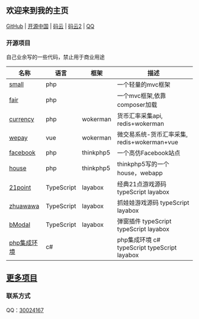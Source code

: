 
## 欢迎来到我的主页

[GitHub](https://github.com/chenbool) |
[开源中国](https://my.oschina.net/sloan521/blog) |
[码云](https://gitee.com/sloan1993/) |
[码云2](https://gitee.com/chenbool) |
[QQ](tencent://message/?uin=30024167&Site=github&Menu=yes)

### 开源项目

自己业余写的一些代码，禁止用于商业用途


名称 | 语言 | 框架 | 描述
---|---|---|---
[small](https://github.com/chenbool/small)  | php | | 一个轻量的mvc框架
[fair](https://github.com/chenbool/fair)  | php |  |一个mvc框架,依靠composer加载 
[currency](https://github.com/chenbool/currency_api)  | php | wokerman | 货币汇率采集api, redis+wokerman
[wepay](https://github.com/chenbool/wepay)  | vue | wokerman |微交易系统-货币汇率采集, redis+wokerman+vue
[facebook](https://github.com/chenbool/tp5_facebook)  | php | thinkphp5 |一个高仿Facebook站点
[house](https://github.com/chenbool/house)  | php | thinkphp5 | thinkphp5写的一个house，webapp
[21point](https://github.com/chenbool/21point)  | TypeScript | layabox | 经典21点游戏源码 typeScript layabox
[zhuawawa](https://github.com/chenbool/zhuawawa)  | TypeScript | layabox | 抓娃娃游戏源码 typeScript layabox 
[bModal](https://github.com/chenbool/bModal)  | TypeScript | layabox | 弹窗插件 typeScript  typeScript layabox 
[php集成环境](https://github.com/chenbool/php_env)  | c# |  | php集成环境 c#  typeScript  typeScript layabox 


## [更多项目](https://github.com/chenbool?tab=repositories) 



### 联系方式

QQ：[30024167](https://github.com/chenbool) 

